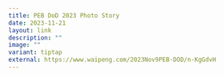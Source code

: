```yaml
---
title: PEB DoD 2023 Photo Story
date: 2023-11-21
layout: link
description: ""
image: ""
variant: tiptap
external: https://www.waipeng.com/2023Nov9PEB-DOD/n-KgGdvH
---
```

